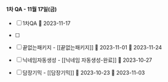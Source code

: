 

#### 1차 QA - 11월 17일(금)
- [ ] 1차QA 📅 2023-11-17 
- [ ] 

- [ ] 끝없는패키지 - [[끝없는패키지]]  🛫 2023-11-01  📅 2023-11-24
- [ ] 닉네임자동생성 - [[닉네임 자동생성-완료]] 📅 2023-10-27
- [ ] 담장기믹 - [[담장기믹]] 🛫 2023-10-23 📅 2023-11-03 